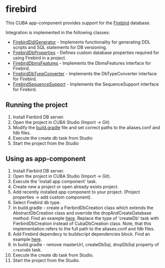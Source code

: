 # firebird
This CUBA app-component provides support for the [Firebird](https://firebirdsql.org/) database.

Integration is implemented in the following classes:

* [FirebirdDdlGenerator](https://github.com/comru/firebird/blob/master/modules/core/src/com/haulmont/studio/db/firebird/FirebirdDdlGenerator.groovy) -
 Implements functionality for generating DDL scripts and SQL statements for DB versioning.
* [FirebirdDbProperties](https://github.com/comru/firebird/blob/master/modules/core/src/com/haulmont/studio/db/firebird/FirebirdDbProperties.groovy) -
 Defines custom database properties required for using Firebird in a project.
* [FirebirdDbmsFeatures](https://github.com/comru/firebird/blob/master/modules/core/src/com/haulmont/cuba/core/sys/persistence/FirebirdDbmsFeatures.java) -
 Implements the DbmsFeatures interface for Firebird.
* [FirebirdDbTypeConverter](https://github.com/comru/firebird/blob/master/modules/core/src/com/haulmont/cuba/core/sys/persistence/FirebirdDbTypeConverter.java) -
 Implements the DbTypeConverter interface for Firebird.
* [FirebirdSequenceSupport](https://github.com/comru/firebird/blob/master/modules/core/src/com/haulmont/cuba/core/sys/persistence/FirebirdSequenceSupport.java) -
 Implements the SequenceSupport interface for Firebird.

## Running the project

1. Install Fierbird DB server.
2. Open the project in CUBA Studio (Import -> Git)
3. Modify the [build.gradle](https://github.com/comru/firebird/blob/master/build.gradle#L230) file and set correct paths
to the aliases.conf and fdb files.
4. Execute the create db task from Studio
5. Start the project from the Studio

## Using as app-component

1. Install Fierbird DB server.
2. Open the project in CUBA Studio (Import -> Git).
3. Execute the 'install app component' task.
4. Create new a project or open already exists project.
5. Add recently installed app component to your project. (Project properties -> add custom component).
6. Select Firebird db type.
3. In build.gradle - create a FierbirdDbCreation class which extends the AbstractDbCreation class and override
the dropAndCreateDatabase method. Find an example [here](https://github.com/comru/firebird/blob/master/build.gradle#L230).
Replace the type of 'createDb' task with FierbirdDbCreation instead of CubaDbCreation class.
Note, that this implementation refers to the full path to the aliases.conf and fdb files.
7. Add Firebird dependecy to buildscript dependencies block. Find an example
 [here](https://github.com/comru/firebird/blob/master/build.gradle#L17).
8. In build.gradle - remove masterUrl, createDbSql, dropDbSql property of `createDb` task.
10. Execute the create db task from Studio.
11. Start the project from the Studio.



